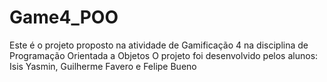 # Game4_POO
Este é o projeto proposto na atividade de Gamificação 4 na disciplina de Programação Orientada a Objetos
O projeto foi desenvolvido pelos alunos: Isis Yasmin, Guilherme Favero e Felipe Bueno
